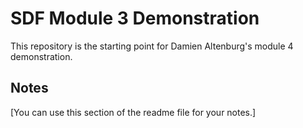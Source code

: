 # SDF Module 3 Demonstration

This repository is the starting point for Damien Altenburg's module 4 demonstration.

## Notes

[You can use this section of the readme file for your notes.]
